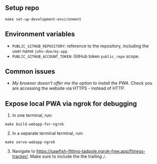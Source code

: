 ## Setup repo

```shell
make set-up-development-environment
```

## Environment variables

- `PUBLIC_GITHUB_REPOSITORY`: reference to the repository, including the user name `john-doe/my-app`
- `PUBLIC_GITHUB_ACCOUNT_TOKEN`: GitHub token `public_repo` scope.

## Common issues

- _My browser doesn't offer me the option to install the PWA_.
  Check you are accessing the website via HTTPS - instead of HTTP.

## Expose local PWA via ngrok for debugging

1. In one terminal, run:

```shell
make build-webapp-for-ngrok
```

2. In a separate terminal terminal, run:

```shell
make serve-webapp-ngrok
```

3. Navigate to https://sawfish-fitting-tadpole.ngrok-free.app/fitness-tracker/.
   Make sure to include the the trailing `/`.
